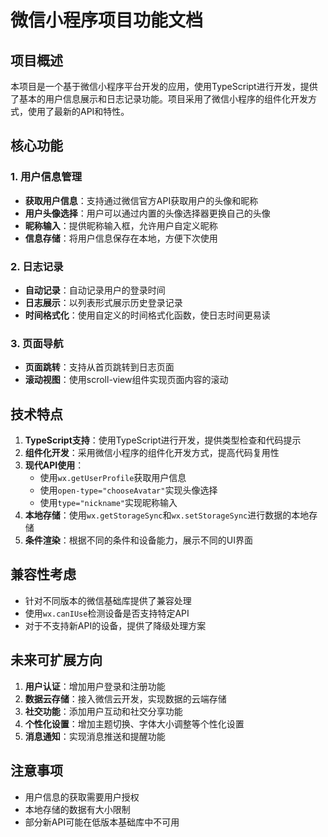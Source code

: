 # 微信小程序项目功能文档

## 项目概述

本项目是一个基于微信小程序平台开发的应用，使用TypeScript进行开发，提供了基本的用户信息展示和日志记录功能。项目采用了微信小程序的组件化开发方式，使用了最新的API和特性。

## 核心功能

### 1. 用户信息管理

- **获取用户信息**：支持通过微信官方API获取用户的头像和昵称
- **用户头像选择**：用户可以通过内置的头像选择器更换自己的头像
- **昵称输入**：提供昵称输入框，允许用户自定义昵称
- **信息存储**：将用户信息保存在本地，方便下次使用

### 2. 日志记录

- **自动记录**：自动记录用户的登录时间
- **日志展示**：以列表形式展示历史登录记录
- **时间格式化**：使用自定义的时间格式化函数，使日志时间更易读

### 3. 页面导航

- **页面跳转**：支持从首页跳转到日志页面
- **滚动视图**：使用scroll-view组件实现页面内容的滚动

## 技术特点

1. **TypeScript支持**：使用TypeScript进行开发，提供类型检查和代码提示
2. **组件化开发**：采用微信小程序的组件化开发方式，提高代码复用性
3. **现代API使用**：
   - 使用`wx.getUserProfile`获取用户信息
   - 使用`open-type="chooseAvatar"`实现头像选择
   - 使用`type="nickname"`实现昵称输入
4. **本地存储**：使用`wx.getStorageSync`和`wx.setStorageSync`进行数据的本地存储
5. **条件渲染**：根据不同的条件和设备能力，展示不同的UI界面

## 兼容性考虑

- 针对不同版本的微信基础库提供了兼容处理
- 使用`wx.canIUse`检测设备是否支持特定API
- 对于不支持新API的设备，提供了降级处理方案

## 未来可扩展方向

1. **用户认证**：增加用户登录和注册功能
2. **数据云存储**：接入微信云开发，实现数据的云端存储
3. **社交功能**：添加用户互动和社交分享功能
4. **个性化设置**：增加主题切换、字体大小调整等个性化设置
5. **消息通知**：实现消息推送和提醒功能

## 注意事项

- 用户信息的获取需要用户授权
- 本地存储的数据有大小限制
- 部分新API可能在低版本基础库中不可用 